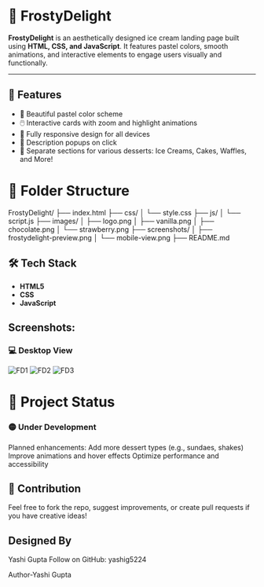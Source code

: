 # 🍨 FrostyDelight

**FrostyDelight** is an aesthetically designed ice cream landing page built using **HTML, CSS, and JavaScript**. It features pastel colors, smooth animations, and interactive elements to engage users visually and functionally.

---

## 🌟 Features

- 🍦 Beautiful pastel color scheme
- 🖱️ Interactive cards with zoom and highlight animations
- 📱 Fully responsive design for all devices
- 💬 Description popups on click
- 🍰 Separate sections for various desserts: Ice Creams, Cakes, Waffles, and More!

# 📁 Folder Structure
FrostyDelight/
├── index.html
├── css/
│   └── style.css
├── js/
│   └── script.js
├── images/
│   ├── logo.png
│   ├── vanilla.png
│   ├── chocolate.png
│   └── strawberry.png
├── screenshots/
│   ├── frostydelight-preview.png
│   └── mobile-view.png
├── README.md

## 🛠 Tech Stack

- **HTML5**
- **CSS**
- **JavaScript**

## Screenshots:
  ### 💻 Desktop View
![FD1](https://github.com/user-attachments/assets/ea537411-faad-438f-8a81-ebe3e0e708cd)
![FD2](https://github.com/user-attachments/assets/c9d6e2e3-e2f9-46bc-bb47-a865303580b2)
![FD3](https://github.com/user-attachments/assets/018085e9-1ba3-4d2d-8871-0dd3c3732892)

# 🚧 Project Status
### 🟡 Under Development
Planned enhancements:
   Add more dessert types (e.g., sundaes, shakes)
   Improve animations and hover effects
   Optimize performance and accessibility

## 💌 Contribution
Feel free to fork the repo, suggest improvements, or create pull requests if you have creative ideas!

## Designed By
Yashi Gupta
Follow on GitHub: yashig5224   


  

  Author-Yashi Gupta
